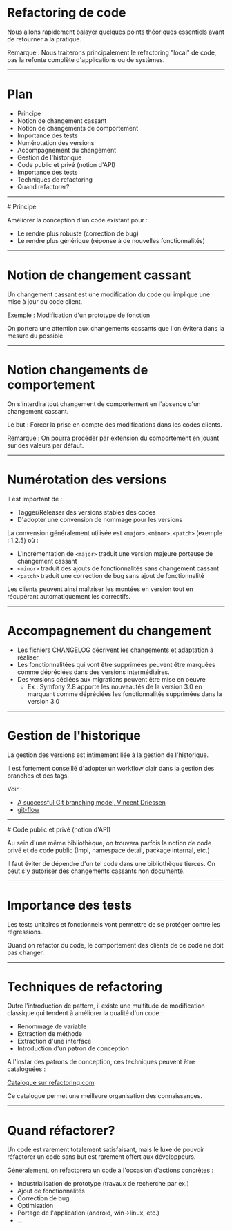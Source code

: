 # Refactoring de code

Nous allons rapidement balayer quelques points théoriques essentiels 
avant de retourner à la pratique.

Remarque : Nous traiterons principalement le refactoring "local" de code, pas la refonte 
complète d'applications ou de systèmes.

---

# Plan

* Principe
* Notion de changement cassant
* Notion de changements de comportement
* Importance des tests
* Numérotation des versions
* Accompagnement du changement
* Gestion de l'historique
* Code public et privé (notion d'API)
* Importance des tests
* Techniques de refactoring
* Quand refactorer?

---

# Principe

Améliorer la conception d'un code existant pour :

* Le rendre plus robuste (correction de bug)
* Le rendre plus générique (réponse à de nouvelles fonctionnalités)

---

# Notion de changement cassant

Un changement cassant est une modification du code qui implique une mise à jour
du code client.

Exemple : Modification d'un prototype de fonction

On portera une attention aux changements cassants que l'on évitera 
dans la mesure du possible.

---

# Notion changements de comportement

On s'interdira tout changement de comportement en l'absence d'un changement
cassant.

Le but : Forcer la prise en compte des modifications dans les codes clients.

Remarque : On pourra procéder par extension du comportement en jouant sur des
valeurs par défaut.

---

# Numérotation des versions

Il est important de :

* Tagger/Releaser des versions stables des codes
* D'adopter une convension de nommage pour les versions

La convension généralement utilisée est ```<major>.<minor>.<patch>``` (exemple : 1.2.5) où :

* L'incrémentation de ```<major>``` traduit une version majeure porteuse de changement cassant
* ```<minor>``` traduit des ajouts de fonctionnalités sans changement cassant
* ```<patch>``` traduit une correction de bug sans ajout de fonctionnalité

Les clients peuvent ainsi maîtriser les montées en version tout en récupérant automatiquement les correctifs.

---

# Accompagnement du changement

* Les fichiers CHANGELOG décrivent les changements et adaptation à réaliser.
* Les fonctionnalitées qui vont être supprimées peuvent être marquées comme dépréciées dans des versions intermédiaires.
* Des versions dédiées aux migrations peuvent être mise en oeuvre
    * Ex : Symfony 2.8 apporte les nouveautés de la version 3.0 en marquant comme dépréciées les fonctionnalités supprimées dans la version 3.0

---

# Gestion de l'historique

La gestion des versions est intimement liée à la gestion de l'historique.

Il est fortement conseillé d'adopter un workflow clair dans la gestion
des branches et des tags.

Voir :

* [A successful Git branching model, Vincent Driessen](http://nvie.com/posts/a-successful-git-branching-model/)
* [git-flow](http://jeffkreeftmeijer.com/2010/why-arent-you-using-git-flow/)


---

# Code public et privé (notion d'API)

Au sein d'une même bibliothèque, on trouvera parfois la notion de code privé et de code public (Impl, namespace detail, package internal, etc.)

Il faut éviter de dépendre d'un tel code dans une bibliothèque tierces. On peut s'y autoriser des changements cassants non documenté.

---

# Importance des tests

Les tests unitaires et fonctionnels vont permettre de se protéger contre les
régressions.

Quand on refactor du code, le comportement des clients de ce code ne doit pas changer.

---

# Techniques de refactoring

Outre l'introduction de pattern, il existe une multitude de modification classique qui tendent à améliorer la qualité d'un code :

* Renommage de variable
* Extraction de méthode
* Extraction d'une interface
* Introduction d'un patron de conception

A l'instar des patrons de conception, ces techniques peuvent être cataloguées :

[Catalogue sur refactoring.com](http://www.refactoring.com/catalog/)

Ce catalogue permet une meilleure organisation des connaissances.

---

# Quand réfactorer?

Un code est rarement totalement satisfaisant, mais le luxe de pouvoir réfactorer 
un code sans but est rarement offert aux développeurs. 

Généralement, on réfactorera un code à l'occasion d'actions concrètes :

* Industrialisation de prototype (travaux de recherche par ex.)
* Ajout de fonctionnalités
* Correction de bug
* Optimisation
* Portage de l'application (android, win->linux, etc.)
* ...
